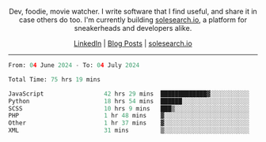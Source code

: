 <p align="center">Dev, foodie, movie watcher. I write software that I find useful, and share it in case others do too. I'm currently building <a href="https://solesearch.io">solesearch.io</a>, a platform for sneakerheads and developers alike.</p>
<p align="center">
  <a href="https://www.linkedin.com/in/peter-rauscher">LinkedIn</a>
  |
  <a href="https://dev.to/peterrauscher">Blog Posts</a>
  |
  <a href="https://solesearch.io">solesearch.io</a>
</p>
<hr/>
<!--START_SECTION:waka-->

```python
From: 04 June 2024 - To: 04 July 2024

Total Time: 75 hrs 19 mins

JavaScript                 42 hrs 29 mins  █████████████▓░░░░░░░░░░░   55.21 %
Python                     18 hrs 54 mins  ██████░░░░░░░░░░░░░░░░░░░   24.57 %
SCSS                       10 hrs 9 mins   ███▒░░░░░░░░░░░░░░░░░░░░░   13.19 %
PHP                        1 hr 48 mins    ▓░░░░░░░░░░░░░░░░░░░░░░░░   02.36 %
Other                      1 hr 37 mins    ▓░░░░░░░░░░░░░░░░░░░░░░░░   02.11 %
XML                        31 mins         ▒░░░░░░░░░░░░░░░░░░░░░░░░   00.67 %
```

<!--END_SECTION:waka-->
